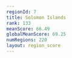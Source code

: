 ```yaml
---
regionId: 7
title: Solomon Islands
rank: 133
meanScore: 66.49
globalMeanScore: 69.25
numRegions: 220
layout: region_score
---
```

